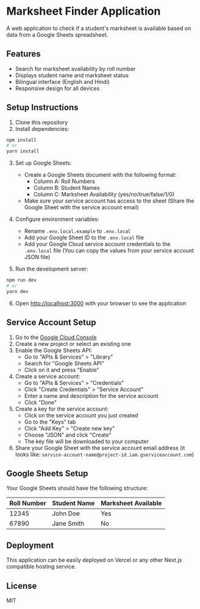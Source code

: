 # Marksheet Finder Application

A web application to check if a student's marksheet is available based on data from a Google Sheets spreadsheet.

## Features

- Search for marksheet availability by roll number
- Displays student name and marksheet status
- Bilingual interface (English and Hindi)
- Responsive design for all devices

## Setup Instructions

1. Clone this repository
2. Install dependencies:

```bash
npm install
# or
yarn install
```

3. Set up Google Sheets:
   - Create a Google Sheets document with the following format:
     - Column A: Roll Numbers
     - Column B: Student Names
     - Column C: Marksheet Availability (yes/no/true/false/1/0)
   - Make sure your service account has access to the sheet (Share the Google Sheet with the service account email)

4. Configure environment variables:
   - Rename `.env.local.example` to `.env.local`
   - Add your Google Sheet ID to the `.env.local` file
   - Add your Google Cloud service account credentials to the `.env.local` file
     (You can copy the values from your service account JSON file)

5. Run the development server:

```bash
npm run dev
# or
yarn dev
```

6. Open [http://localhost:3000](http://localhost:3000) with your browser to see the application

## Service Account Setup

1. Go to the [Google Cloud Console](https://console.cloud.google.com/)
2. Create a new project or select an existing one
3. Enable the Google Sheets API:
   - Go to "APIs & Services" > "Library"
   - Search for "Google Sheets API"
   - Click on it and press "Enable"
4. Create a service account:
   - Go to "APIs & Services" > "Credentials"
   - Click "Create Credentials" > "Service Account"
   - Enter a name and description for the service account
   - Click "Done"
5. Create a key for the service account:
   - Click on the service account you just created
   - Go to the "Keys" tab
   - Click "Add Key" > "Create new key"
   - Choose "JSON" and click "Create"
   - The key file will be downloaded to your computer
6. Share your Google Sheet with the service account email address (it looks like: `service-account-name@project-id.iam.gserviceaccount.com`)

## Google Sheets Setup

Your Google Sheets should have the following structure:

| Roll Number | Student Name | Marksheet Available |
|-------------|--------------|---------------------|
| 12345       | John Doe     | Yes                 |
| 67890       | Jane Smith   | No                  |

## Deployment

This application can be easily deployed on Vercel or any other Next.js compatible hosting service.

## License

MIT
